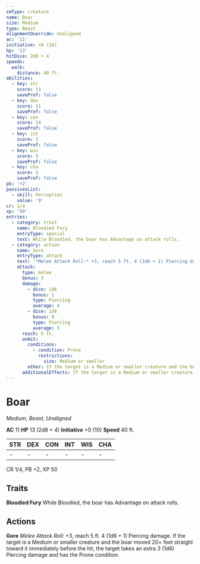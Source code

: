 ```yaml
---
smType: creature
name: Boar
size: Medium
type: Beast
alignmentOverride: Unaligned
ac: '11'
initiative: +0 (10)
hp: '13'
hitDice: 2d8 + 4
speeds:
  walk:
    distance: 40 ft.
abilities:
  - key: str
    score: 13
    saveProf: false
  - key: dex
    score: 11
    saveProf: false
  - key: con
    score: 14
    saveProf: false
  - key: int
    score: 2
    saveProf: false
  - key: wis
    score: 9
    saveProf: false
  - key: cha
    score: 5
    saveProf: false
pb: '+2'
passivesList:
  - skill: Perception
    value: '9'
cr: 1/4
xp: '50'
entries:
  - category: trait
    name: Bloodied Fury
    entryType: special
    text: While Bloodied, the boar has Advantage on attack rolls.
  - category: action
    name: Gore
    entryType: attack
    text: '*Melee Attack Roll:* +3, reach 5 ft. 4 (1d6 + 1) Piercing damage. If the target is a Medium or smaller creature and the boar moved 20+ feet straight toward it immediately before the hit, the target takes an extra 3 (1d6) Piercing damage and has the Prone condition.'
    attack:
      type: melee
      bonus: 3
      damage:
        - dice: 1d6
          bonus: 1
          type: Piercing
          average: 4
        - dice: 1d6
          bonus: 0
          type: Piercing
          average: 3
      reach: 5 ft.
      onHit:
        conditions:
          - condition: Prone
            restrictions:
              size: Medium or smaller
        other: If the target is a Medium or smaller creature and the boar moved 20+ feet straight toward it immediately before the hit, the target takes an extra 3 (1d6) Piercing damage and has the Prone condition.
      additionalEffects: If the target is a Medium or smaller creature and the boar moved 20+ feet straight toward it immediately before the hit, the target takes an extra 3 (1d6) Piercing damage and has the Prone condition.
---
```


# Boar
*Medium, Beast, Unaligned*

**AC** 11
**HP** 13 (2d8 + 4)
**Initiative** +0 (10)
**Speed** 40 ft.

| STR | DEX | CON | INT | WIS | CHA |
| --- | --- | --- | --- | --- | --- |
| - | - | - | - | - | - |

CR 1/4, PB +2, XP 50

## Traits

**Bloodied Fury**
While Bloodied, the boar has Advantage on attack rolls.

## Actions

**Gore**
*Melee Attack Roll:* +3, reach 5 ft. 4 (1d6 + 1) Piercing damage. If the target is a Medium or smaller creature and the boar moved 20+ feet straight toward it immediately before the hit, the target takes an extra 3 (1d6) Piercing damage and has the Prone condition.

